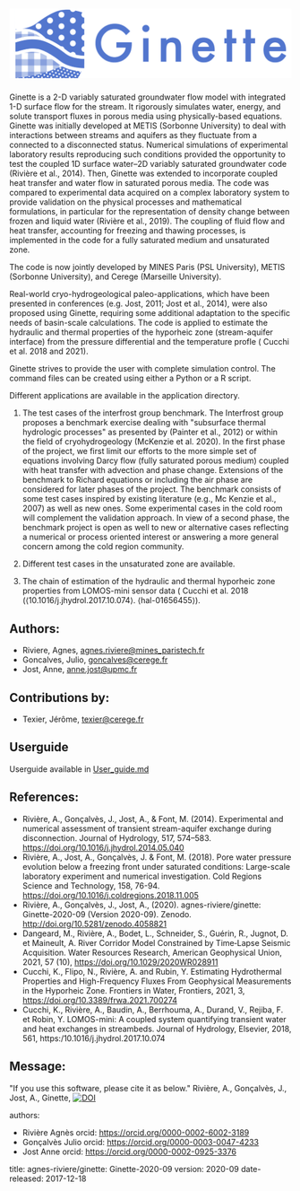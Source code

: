 ![Ginette-2](Ginette-2.png)
==================================================================================
Ginette is a 2-D variably saturated groundwater flow model with integrated 1-D surface flow for the stream. It rigorously simulates water, energy, and solute transport fluxes in porous media using physically-based equations. Ginette was initially developed at METIS (Sorbonne University) to deal with interactions between streams and aquifers as they fluctuate from a connected to a disconnected status. Numerical simulations of experimental laboratory results reproducing such conditions provided the opportunity to test the coupled 1D surface water–2D variably saturated groundwater code (Rivière et al., 2014). Then, Ginette was extended to incorporate coupled heat transfer and water flow in saturated porous media.  The code was compared to experimental data acquired on a complex laboratory system to provide validation on the physical processes and mathematical formulations, in particular for the representation of density change between frozen and liquid water (Rivière et al., 2019). The coupling of fluid flow and heat transfer, accounting for freezing and thawing processes, is implemented in the code for a fully saturated medium and unsaturated zone.

The code is now jointly developed by MINES Paris (PSL University), METIS (Sorbonne University), and Cerege (Marseille University).

 Real-world cryo-hydrogeological paleo-applications, which have been presented in conferences (e.g. Jost, 2011; Jost et al., 2014), were also proposed using Ginette, requiring some additional adaptation to the specific needs of basin-scale calculations. 
The code is applied to estimate the hydraulic and thermal properties of the hyporheic zone (stream-aquifer interface) from the pressure differential and the temperature profle ( Cucchi et al. 2018 and 2021).

Ginette strives to provide the user with complete simulation control. The command files can be created using either a Python or a R script.

Different applications are available in the application directory. 
1) The test cases of the interfrost group benchmark.
 The Interfrost group proposes a benchmark exercise dealing with "subsurface thermal hydrologic processes" as presented by (Painter et al., 2012) or within the field of cryohydrogeology (McKenzie et al. 2020). In the first phase of the project, we first limit our efforts to the more simple set of equations involving Darcy flow (fully saturated porous medium) coupled with heat transfer with advection and phase change. Extensions of the benchmark to Richard equations or including the air phase are considered for later phases of the project. The benchmark consists of some test cases inspired by existing literature (e.g., Mc Kenzie et al., 2007) as well as new ones. Some experimental cases in the cold room will complement the validation approach. In view of a second phase, the benchmark project is open as well to new or alternative cases reflecting a numerical or process oriented interest or answering a more general concern among the cold region community. 

2) Different test cases in the unsaturated zone are available.

3) The chain of estimation of the hydraulic and thermal hyporheic zone properties from LOMOS-mini sensor data ( Cucchi et al. 2018 (⟨10.1016/j.jhydrol.2017.10.074⟩. ⟨hal-01656455⟩). 



## Authors:
- Riviere, Agnes, agnes.riviere@mines_paristech.fr
- Goncalves, Julio, goncalves@cerege.fr 
- Jost, Anne, anne.jost@upmc.fr


## Contributions by:
- Texier, Jérôme, texier@cerege.fr 


## Userguide
Userguide available in [User_guide.md](User_guide.md)


## References:
- Rivière, A., Gonçalvès, J., Jost, A., & Font, M. (2014). Experimental and numerical assessment of transient stream-aquifer exchange during disconnection. Journal of Hydrology, 517, 574–583. https://doi.org/10.1016/j.jhydrol.2014.05.040
- Rivière, A., Jost, A., Gonçalvès, J. & Font, M. (2018). Pore water pressure evolution below a freezing front under saturated conditions: Large-scale laboratory experiment and numerical investigation. Cold Regions Science and Technology, 158, 76-94. https://doi.org/10.1016/j.coldregions.2018.11.005
- Rivière, A., Gonçalvès, J., Jost, A., (2020). agnes-riviere/ginette: Ginette-2020-09 (Version 2020-09). Zenodo. http://doi.org/10.5281/zenodo.4058821
- Dangeard, M., Rivière, A., Bodet, L., Schneider, S., Guérin, R., Jugnot, D. et Maineult, A. River Corridor Model Constrained by Time‐Lapse Seismic Acquisition. Water Resources Research, American Geophysical Union, 2021, 57 (10), https://doi.org/10.1029/2020WR028911
- Cucchi, K., Flipo, N., Rivière, A. and Rubin, Y. Estimating Hydrothermal Properties and High-Frequency Fluxes From Geophysical Measurements in the Hyporheic Zone. Frontiers in Water, Frontiers, 2021, 3, https://doi.org/10.3389/frwa.2021.700274
- Cucchi, K.,  Rivière, A., Baudin, A., Berrhouma, A., Durand, V., Rejiba, F. et Robin, Y. LOMOS-mini: A coupled system quantifying transient water and heat exchanges in streambeds. Journal of Hydrology, Elsevier, 2018, 561, https:/10.1016/j.jhydrol.2017.10.074


## Message:
"If you use this software, please cite it as below."
Rivière, A., Gonçalvès, J., Jost, A., Ginette,   [![DOI](https://zenodo.org/badge/242535776.svg)](https://zenodo.org/badge/latestdoi/242535776)


authors:
  - Rivière Agnès
    orcid: https://orcid.org/0000-0002-6002-3189
  - Gonçalvès Julio
    orcid: https://orcid.org/0000-0003-0047-4233
  - Jost Anne
    orcid: https://orcid.org/0000-0002-0925-3376
    
    
title: agnes-riviere/ginette: Ginette-2020-09
version: 2020-09
date-released: 2017-12-18

